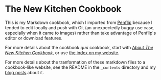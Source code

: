 The New Kitchen Cookbook
========================

This is my Markdown cookbook, which I imported from
[Penflip](https://www.penflip.com/mcdemarco/the-new-kitchen-cookbook/) because I tended to edit locally
and push with Git (an unexpectedly buggy use case, especially when it came to images)
rather than take advantage of Penflip's editor or download features.

For more details about the cookbook *qua* cookbook, start with [About *The New Kitchen Cookbook*](preface/about.md), 
or use [the index on my website](http://mcdemarco.net/recipes/).

For more details about the tranformation of these markdown files to a cookbook-like website, 
see the README in the `_contents` directory and my [blog posts](//mcdemarco.net/blog/tags/recipes/) about it.
